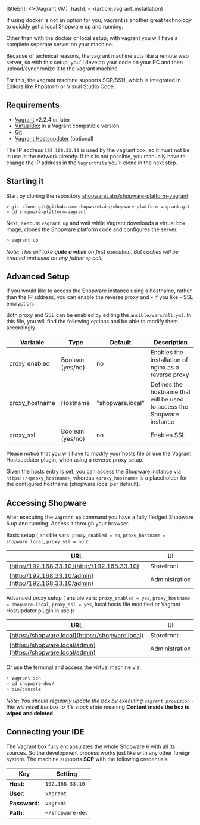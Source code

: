 [titleEn]: <>(Vagrant VM)
[hash]: <>(article:vagrant_installation)

If using docker is not an option for you, vagrant is another great technology to quickly get a local Shopware up and running.

Other than with the docker or local setup, with vagrant you will have a complete seperate server on your machine.

Because of technical reasons, the vagrant machine acts like a remote web server, so with this setup, you'll develop your code on your PC and then upload/synchronize it to the vagrant machine.

For this, the vagrant machine supports SCP/SSH, which is integrated in Editors like PhpStorm or Visual Studio Code.

## Requirements

* [Vagrant](https://www.vagrantup.com/) v2.2.4 or later
* [VirtualBox](https://www.virtualbox.org/) in a Vagrant compatible version
* [Git](https://git-scm.com/)
* [Vagrant Hostsupdater](https://github.com/cogitatio/vagrant-hostsupdater) (optional)

The IP address `192.168.33.10` is used by the vagrant box, so it must not be in use in the network already. If this is not possible, you manually have to change the IP address in the `Vagrantfile` you'll clone in the next step.

## Starting it

Start by cloning the repository [shopwareLabs/shopware-platform-vagrant](https://github.com/shopwareLabs/shopware-platform-vagrant)

```
> git clone git@github.com:shopwareLabs/shopware-platform-vagrant.git
> cd shopware-platform-vagrant
```

Next, execute `vagrant up` and wait while Vagrant downloads a virtual box image, clones the Shopware platform code and configures the server.

```bash
> vagrant up
```

*Note: This will take **quite a while** on first execution. But caches will be created and used on any futher `up` call.*

## Advanced Setup

If you would like to access the Shopware instance using a hostname, rather than the IP address, you can enable the reverse proxy and - if you like - SSL encryption.

Both proxy and SSL can be enabled by editing the `ansible/vars/all.yml`. In this file, you will find the following options and be able to modify them accordingly.

Variable | Type | Default | Description
----|----|----|----
proxy_enabled | Boolean (yes/no) | no | Enables the installation of nginx as a reverse proxy
proxy_hostname | Hostname | "shopware.local" | Defines the hostname that will be used to access the Shopware instance
proxy_ssl | Boolean (yes/no) | no | Enables SSL

Please notice that you will have to modify your hosts file or use the Vagrant Hostsupdater plugin, when using a reverse proxy setup.

Given the hosts entry is set, you can access the Shopware instance via `https://<proxy_hostname>`, whereas `<proxy_hostname>` is a placeholder for the configured hostname (shopware.local per default).


## Accessing Shopware

After executing the `vagrant up` command you have a fully fledged Shopware 6 up and running. Access it through your browser.


Basic setup ( ansible vars: `proxy_enabled = no`, `proxy_hostname = shopware.local`, `proxy_ssl = no` ):

URL | UI
---- | --------
[http://192.168.33.10](http://192.168.33.10) | Storefront 
[http://192.168.33.10/admin](http://192.168.33.10/admin) | Administration


Advanced proxy setup ( ansible vars: `proxy_enabled = yes`, `proxy_hostname = shopware.local`, `proxy_ssl = yes`, local hosts file modified or Vagrant Hostupdater plugin in use ):

URL | UI
---- | --------
[https://shopware.local](https://shopware.local) | Storefront 
[https://shopware.local/admin](https://shopware.local/admin) | Administration

Or use the terminal and access the virtual machine via:

```bash
> vagrant ssh
> cd shopware-dev/
> bin/console
``` 

*Note: You should regularly update the box by executing `vagrant provision` - this will **reset** the box to it's stock state* meaning **Content inside the box is wiped and deleted**

## Connecting your IDE

The Vagrant box fully encapsulates the whole Shopware 6 with all its sources. So the development process works just like with any other foreign system. The machine supports **SCP** with the following credentials.

Key |  Setting
----------|----------
**Host:** | `192.168.33.10`
**User:**  | `vagrant`
**Password:** | `vagrant`
**Path:** | `~/shopware-dev`
